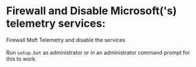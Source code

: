 # Firewall and Disable Microsoft('s) telemetry services:
 Firewall Msft Telemetry and disable the services <br>
<br>
Run `setup.bat` as administrator or in an administrator command prompt for this to work.

